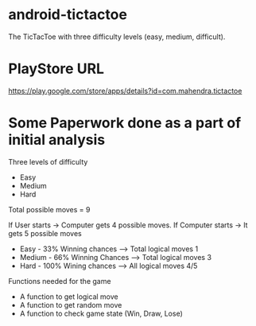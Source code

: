 # android-tictactoe
The TicTacToe with three difficulty levels (easy, medium, difficult).

# PlayStore URL
https://play.google.com/store/apps/details?id=com.mahendra.tictactoe

# Some Paperwork done as a part of initial analysis
Three levels of difficulty
- Easy
- Medium
- Hard

Total possible moves = 9

If User starts -> Computer gets 4 possible moves. If Computer starts -> It gets 5 possible moves

* Easy 	- 33% Winning chances --> Total logical moves 1
* Medium	- 66% Winning Chances --> Total logical moves 3
* Hard	- 100% Wining chances --> All logical moves 4/5

Functions needed for the game

* A function to get logical move
* A function to get random move
* A function to check game state (Win, Draw, Lose)
